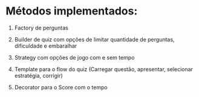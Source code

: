 # Métodos implementados:


1. Factory de perguntas

2. Builder de quiz com opções de limitar quantidade de perguntas, dificuldade e embaralhar

3. Strategy com opções de jogo com e sem tempo

4. Template para o flow do quiz (Carregar questão, apresentar, selecionar estratégia, corrigir)

5. Decorator para o Score com o tempo 